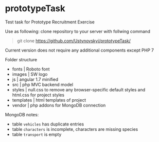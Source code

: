# prototypeTask
Test task for Prototype Recruitment Exercise

Use  as following:
clone repository to your server with follwing command
> git clone https://github.com/Ustynovskyi/prototypeTask/ <your test directory name if needed>

Current version does not require any additional components except PHP 7

Folder structure
- fonts | Roboto font
- images | SW logo
- js | angular 1.7 minified
- src | php MVC backend model
- styles | null.css to remove any browser-specific default styles and html.css for project styles
- templates | html templates of project
- vendor | php addons for MongoDB connection


MongoDB notes:
- table `vehicles` has duplicate entries
- table `characters` is incomplete, characters are missing species
- table `transport` is empty
